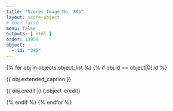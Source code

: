 ```yaml
---
title: "Scores Image No. 395"
layout: score-object
# toc: false
menu: false
outputs: [ html ]
order: 13950
object:
  - id: "395"
---
```


{% for obj in objects.object_list %}
{% if obj.id == object[0].id %}

{{ obj.extended_caption }}

{{ obj.credit }} {.object-credit}

{% endif %}
{% endfor %}
